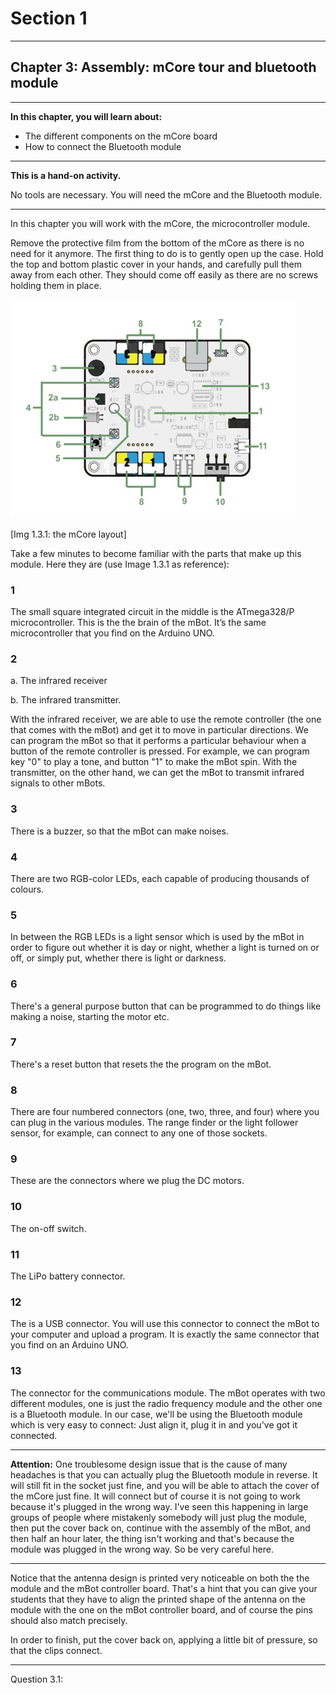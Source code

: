 # Section 1

---

## Chapter 3: Assembly: mCore tour and bluetooth module

---

**In this chapter, you will learn about:**

* The different components on the mCore board
* How to connect the Bluetooth module

---

**This is a hand-on activity.**

No tools are necessary. You will need the mCore and the Bluetooth module.

---

In this chapter you will work with the mCore, the microcontroller module.

Remove the protective film from the bottom of the mCore as there is no need for it anymore. The first thing to do is to gently open up the case. Hold the top and bottom plastic cover in your hands, and carefully pull them away from each other. They should come off easily as there are no screws holding them in place.

![](/assets/Img.2.3.1.mCore.jpg)

\[Img 1.3.1: the mCore layout\]

Take a few minutes to become familiar with the parts that make up this module. Here they are \(use Image 1.3.1 as reference\):

### 1

The small square integrated circuit in the middle is the ATmega328/P microcontroller. This is the the brain of the mBot. It’s the same microcontroller that you find on the Arduino UNO.

### 2  

a. The infrared receiver 

b. The infrared transmitter.

With the infrared receiver, we are able to use the remote controller \(the one that comes with the mBot\) and get it to move in particular directions. We can program the mBot so that it performs a particular behaviour when a button of the remote controller is pressed. For example, we can program key "0" to play a tone, and button "1" to make the mBot spin. With the transmitter, on the other hand, we can get the mBot to transmit infrared signals to other mBots.

### 3

There is a buzzer, so that the mBot can make noises.

### 4 

There are two RGB-color LEDs, each capable of producing thousands of colours.

### 5

In between the RGB LEDs is a light sensor which is used by the mBot in order to figure out whether it is day or night, whether a light is turned on or off, or simply put, whether there is light or darkness.

### 6

There's a general purpose button that can be programmed to do things like making a noise, starting the motor etc.

### 7

There's a reset button that resets the the program on the mBot.

### 8

There are four numbered connectors \(one, two, three, and four\) where you can plug in the various modules. The range finder or the light follower sensor, for example, can connect to any one of those sockets.

### 9

These are the connectors where we plug the DC motors.

### 10

The on-off switch.

### 11

The LiPo battery connector.

### 12

The is a USB connector. You will use this connector to connect the mBot to your computer and upload a program. It is exactly the same connector that you find on an Arduino UNO. 

### 13

The connector for the communications module. The mBot operates with two different modules, one is just the radio frequency module and the other one is a Bluetooth module. In our case, we'll be using the Bluetooth module which is very easy to connect: Just align it, plug it in and you've got it connected.

---

**Attention:** One troublesome design issue that is the cause of many headaches is that you can actually plug the Bluetooth module in reverse. It will still fit in the socket just fine, and you will be able to attach the cover of the mCore just fine. It will connect but of course it is not going to work because it's plugged in the wrong way. I've seen this happening in large groups of people where mistakenly somebody will just plug the module, then put the cover back on, continue with the assembly of the mBot, and then half an hour later, the thing isn't working and that's because the module was plugged in the wrong way. So be very careful here.

---

Notice that the antenna design is printed very noticeable on both the the module and the mBot controller board. That's a hint that you can give your students that they have to align the printed shape of the antenna on the module with the one on the mBot controller board, and of course the pins should also match precisely.

In order to finish, put the cover back on, applying a little bit of pressure, so that the clips connect.

---

Question 3.1: 

